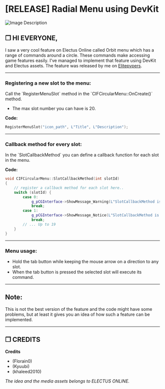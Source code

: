 # [RELEASE] Radial Menu using DevKit
![Image Description](https://i.epvpimg.com/YFgIcab.jpg)

## ❒ HI EVERYONE,

I saw a very cool feature on Electus Online called Orbit menu which has a range of commands around a circle. These commands make accessing game features easily. I've managed to implement that feature using DevKit and Electus assets. The feature was released by me on [Elitepvpers](https://www.elitepvpers.com/forum/sro-pserver-guides-releases/5000981-release-radial-menu-using-devkit.html).

---

### Registering a new slot to the menu:
Call the \`RegisterMenuSlot\` method in the \`CIFCircularMenu::OnCreate()\` method.
* The max slot number you can have is 20.

**Code:**
```cpp
RegisterMenuSlot("icon_path", L"Title", L"Description");
```

---

### Callback method for every slot:
In the \`SlotCallbackMethod\` you can define a callback function for each slot in the menu.

**Code:**
```cpp
void CIFCircularMenu::SlotCallbackMethod(int slotId)
{
    // register a callback method for each slot here..
    switch (slotId) {
        case 0:
            g_pCGInterface->ShowMessage_Warning(L"SlotCallbackMethod is called 1");
            break;
        case 1:
            g_pCGInterface->ShowMessage_Notice(L"SlotCallbackMethod is called 2");
            break;
        // ... Up to 19
    }
}
```

---

### Menu usage:
- Hold the tab button while keeping the mouse arrow on a direction to any slot.
- When the tab button is pressed the selected slot will execute its command.

---

## Note:
This is not the best version of the feature and the code might have some problems, but at least it gives you an idea of how such a feature can be implemented.

---

## ❒ CREDITS

**Credits**
- (Florain0)
- (Kyuubi)
- (khaleed2010)

*The idea and the media assets belongs to ELECTUS ONLINE.*

